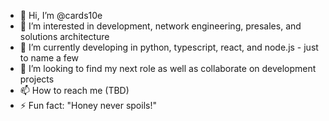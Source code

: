 - 👋 Hi, I’m @cards10e
- 👀 I’m interested in development, network engineering, presales, and solutions architecture
- 🌱 I’m currently developing in python, typescript, react, and node.js - just to name a few
- 💞️ I’m looking to find my next role as well as collaborate on development projects
- 📫 How to reach me (TBD)
- ⚡ Fun fact: "Honey never spoils!" 

<!---
cards10e/cards10e is a ✨ special ✨ repository because its `README.md` (this file) appears on your GitHub profile.
You can click the Preview link to take a look at your changes.
--->
